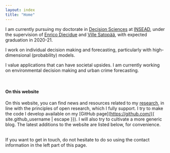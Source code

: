 ```yaml
---
layout: index
title: "Home"
---
```


I am currently pursuing my doctorate in [Decision Sciences](https://www.insead.edu/faculty-research/academic-areas/decision-sciences) at [INSEAD](https://www.insead.edu/), under the supervision of [Enrico Diecidue](https://faculty.insead.edu/enrico-diecidue/home) and [Ville Satopää](https://faculty.insead.edu/ville-satopaa/home), with expected graduation in 2020-21.

I work on individual decision making and forecasting, particularly with high-dimensional (probability) models.
<!-- uses data and the study of individual decision making to understand and try to alleviate societal problems. -->
<!-- My research encompasses both the decision and the data analysis facets that compose decision sciences. -->
I value applications that can have societal upsides.
I am currently working on environmental decision making and urban crime forecasting.
<!-- This work has required methodological developments, particularly in the domain of high dimensional modeling, and experimental methods. -->

<br>

#### On this website

On this website, you can find news and resources related to my [research](/research), in line with the principles of open research, which I fully support.
I try to make the code I develop available on my [GitHub page](https://github.com/{{ site.github_username | escape }}).
I will also try to cultivate a more generic blog.
The latest additions to the website are listed below, for convenience.

<br>
If you want to get in touch, do not hesitate to do so using the contact information in the left part of this page.
<br>
